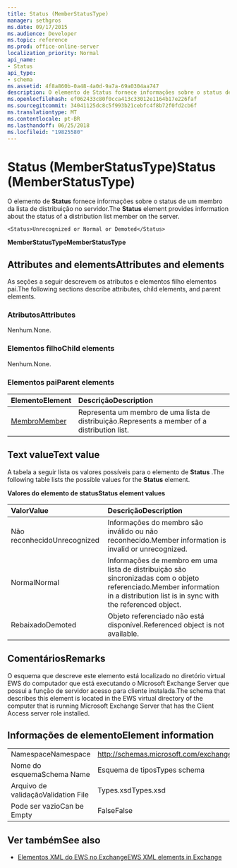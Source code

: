 ```yaml
---
title: Status (MemberStatusType)
manager: sethgros
ms.date: 09/17/2015
ms.audience: Developer
ms.topic: reference
ms.prod: office-online-server
localization_priority: Normal
api_name:
- Status
api_type:
- schema
ms.assetid: 4f8a860b-0a48-4a0d-9a7a-69a0304aa747
description: O elemento de Status fornece informações sobre o status de um membro da lista de distribuição no servidor.
ms.openlocfilehash: ef062433c80f0cca413c33012e1164b17e226faf
ms.sourcegitcommit: 34041125dc8c5f993b21cebfc4f8b72f0fd2cb6f
ms.translationtype: MT
ms.contentlocale: pt-BR
ms.lasthandoff: 06/25/2018
ms.locfileid: "19825580"
---
```

# <a name="status-memberstatustype"></a><span data-ttu-id="13c84-103">Status (MemberStatusType)</span><span class="sxs-lookup"><span data-stu-id="13c84-103">Status (MemberStatusType)</span></span>

<span data-ttu-id="13c84-104">O elemento de **Status** fornece informações sobre o status de um membro da lista de distribuição no servidor.</span><span class="sxs-lookup"><span data-stu-id="13c84-104">The **Status** element provides information about the status of a distribution list member on the server.</span></span> 
  
```
<Status>Unrecognized or Normal or Demoted</Status>
```

 <span data-ttu-id="13c84-105">**MemberStatusType**</span><span class="sxs-lookup"><span data-stu-id="13c84-105">**MemberStatusType**</span></span>
## <a name="attributes-and-elements"></a><span data-ttu-id="13c84-106">Attributes and elements</span><span class="sxs-lookup"><span data-stu-id="13c84-106">Attributes and elements</span></span>

<span data-ttu-id="13c84-107">As seções a seguir descrevem os atributos e elementos filho elementos pai.</span><span class="sxs-lookup"><span data-stu-id="13c84-107">The following sections describe attributes, child elements, and parent elements.</span></span>
  
### <a name="attributes"></a><span data-ttu-id="13c84-108">Atributos</span><span class="sxs-lookup"><span data-stu-id="13c84-108">Attributes</span></span>

<span data-ttu-id="13c84-109">Nenhum.</span><span class="sxs-lookup"><span data-stu-id="13c84-109">None.</span></span>
  
### <a name="child-elements"></a><span data-ttu-id="13c84-110">Elementos filho</span><span class="sxs-lookup"><span data-stu-id="13c84-110">Child elements</span></span>

<span data-ttu-id="13c84-111">Nenhum.</span><span class="sxs-lookup"><span data-stu-id="13c84-111">None.</span></span>
  
### <a name="parent-elements"></a><span data-ttu-id="13c84-112">Elementos pai</span><span class="sxs-lookup"><span data-stu-id="13c84-112">Parent elements</span></span>

|<span data-ttu-id="13c84-113">**Elemento**</span><span class="sxs-lookup"><span data-stu-id="13c84-113">**Element**</span></span>|<span data-ttu-id="13c84-114">**Descrição**</span><span class="sxs-lookup"><span data-stu-id="13c84-114">**Description**</span></span>|
|:-----|:-----|
|[<span data-ttu-id="13c84-115">Membro</span><span class="sxs-lookup"><span data-stu-id="13c84-115">Member</span></span>](member-ex15websvcsotherref.md) <br/> |<span data-ttu-id="13c84-116">Representa um membro de uma lista de distribuição.</span><span class="sxs-lookup"><span data-stu-id="13c84-116">Represents a member of a distribution list.</span></span>  <br/> |
   
## <a name="text-value"></a><span data-ttu-id="13c84-117">Text value</span><span class="sxs-lookup"><span data-stu-id="13c84-117">Text value</span></span>

<span data-ttu-id="13c84-118">A tabela a seguir lista os valores possíveis para o elemento de **Status** .</span><span class="sxs-lookup"><span data-stu-id="13c84-118">The following table lists the possible values for the **Status** element.</span></span> 
  
<span data-ttu-id="13c84-119">**Valores do elemento de status**</span><span class="sxs-lookup"><span data-stu-id="13c84-119">**Status element values**</span></span>

|<span data-ttu-id="13c84-120">**Valor**</span><span class="sxs-lookup"><span data-stu-id="13c84-120">**Value**</span></span>|<span data-ttu-id="13c84-121">**Descrição**</span><span class="sxs-lookup"><span data-stu-id="13c84-121">**Description**</span></span>|
|:-----|:-----|
|<span data-ttu-id="13c84-122">Não reconhecido</span><span class="sxs-lookup"><span data-stu-id="13c84-122">Unrecognized</span></span>  <br/> |<span data-ttu-id="13c84-123">Informações do membro são inválido ou não reconhecido.</span><span class="sxs-lookup"><span data-stu-id="13c84-123">Member information is invalid or unrecognized.</span></span>  <br/> |
|<span data-ttu-id="13c84-124">Normal</span><span class="sxs-lookup"><span data-stu-id="13c84-124">Normal</span></span>  <br/> |<span data-ttu-id="13c84-125">Informações de membro em uma lista de distribuição são sincronizadas com o objeto referenciado.</span><span class="sxs-lookup"><span data-stu-id="13c84-125">Member information in a distribution list is in sync with the referenced object.</span></span>  <br/> |
|<span data-ttu-id="13c84-126">Rebaixado</span><span class="sxs-lookup"><span data-stu-id="13c84-126">Demoted</span></span>  <br/> |<span data-ttu-id="13c84-127">Objeto referenciado não está disponível.</span><span class="sxs-lookup"><span data-stu-id="13c84-127">Referenced object is not available.</span></span>  <br/> |
   
## <a name="remarks"></a><span data-ttu-id="13c84-128">Comentários</span><span class="sxs-lookup"><span data-stu-id="13c84-128">Remarks</span></span>

<span data-ttu-id="13c84-129">O esquema que descreve este elemento está localizado no diretório virtual EWS do computador que está executando o Microsoft Exchange Server que possui a função de servidor acesso para cliente instalada.</span><span class="sxs-lookup"><span data-stu-id="13c84-129">The schema that describes this element is located in the EWS virtual directory of the computer that is running Microsoft Exchange Server that has the Client Access server role installed.</span></span>
  
## <a name="element-information"></a><span data-ttu-id="13c84-130">Informações de elemento</span><span class="sxs-lookup"><span data-stu-id="13c84-130">Element information</span></span>

|||
|:-----|:-----|
|<span data-ttu-id="13c84-131">Namespace</span><span class="sxs-lookup"><span data-stu-id="13c84-131">Namespace</span></span>  <br/> |http://schemas.microsoft.com/exchange/services/2006/types  <br/> |
|<span data-ttu-id="13c84-132">Nome do esquema</span><span class="sxs-lookup"><span data-stu-id="13c84-132">Schema Name</span></span>  <br/> |<span data-ttu-id="13c84-133">Esquema de tipos</span><span class="sxs-lookup"><span data-stu-id="13c84-133">Types schema</span></span>  <br/> |
|<span data-ttu-id="13c84-134">Arquivo de validação</span><span class="sxs-lookup"><span data-stu-id="13c84-134">Validation File</span></span>  <br/> |<span data-ttu-id="13c84-135">Types.xsd</span><span class="sxs-lookup"><span data-stu-id="13c84-135">Types.xsd</span></span>  <br/> |
|<span data-ttu-id="13c84-136">Pode ser vazio</span><span class="sxs-lookup"><span data-stu-id="13c84-136">Can be Empty</span></span>  <br/> |<span data-ttu-id="13c84-137">False</span><span class="sxs-lookup"><span data-stu-id="13c84-137">False</span></span>  <br/> |
   
## <a name="see-also"></a><span data-ttu-id="13c84-138">Ver também</span><span class="sxs-lookup"><span data-stu-id="13c84-138">See also</span></span>



- [<span data-ttu-id="13c84-139">Elementos XML do EWS no Exchange</span><span class="sxs-lookup"><span data-stu-id="13c84-139">EWS XML elements in Exchange</span></span>](ews-xml-elements-in-exchange.md)


